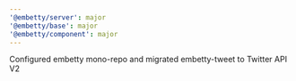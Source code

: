 ```yaml
---
'@embetty/server': major
'@embetty/base': major
'@embetty/component': major
---
```


Configured embetty mono-repo and migrated embetty-tweet to Twitter API V2
